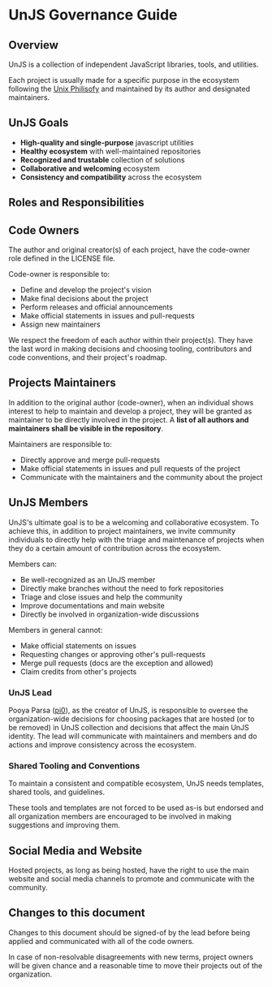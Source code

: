 # UnJS Governance Guide

## Overview

UnJS is a collection of independent JavaScript libraries, tools, and utilities.

Each project is usually made for a specific purpose in the ecosystem following the [Unix Philisofy](http://www.catb.org/~esr/writings/taoup/html/ch01s06.html) and maintained by its author and designated maintainers.

## UnJS Goals

 - **High-quality and single-purpose** javascript utilities
 - **Healthy ecosystem** with well-maintained repositories
 - **Recognized and trustable** collection of solutions
 - **Collaborative and welcoming** ecosystem
 - **Consistency and compatibility** across the ecosystem

## Roles and Responsibilities

## Code Owners

The author and original creator(s) of each project, have the code-owner role defined in the LICENSE file.

Code-owner is responsible to:

- Define and develop the project's vision
- Make final decisions about the project
- Perform releases and official announcements
- Make official statements in issues and pull-requests
- Assign new maintainers

We respect the freedom of each author within their project(s). They have the last word in making decisions and choosing tooling, contributors and code conventions, and their project's roadmap.

## Projects Maintainers

In addition to the original author (code-owner), when an individual shows interest to help to maintain and develop a project, they will be granted as maintainer to be directly involved in the project. A **list of all authors and maintainers shall be visible in the repository**.

Maintainers are responsible to:

- Directly approve and merge pull-requests
- Make official statements in issues and pull requests of the project
- Communicate with the maintainers and the community about the project

## UnJS Members

UnJS's ultimate goal is to be a welcoming and collaborative ecosystem. To achieve this, in addition to project maintainers, we invite community individuals to directly help with the triage and maintenance of projects when they do a certain amount of contribution across the ecosystem.

Members can:

- Be well-recognized as an UnJS member
- Directly make branches without the need to fork repositories
- Triage and close issues and help the community
- Improve documentations and main website
- Directly be involved in organization-wide discussions

Members in general cannot:

- Make official statements on issues
- Requesting changes or approving other's pull-requests
- Merge pull requests (docs are the exception and allowed)
- Claim credits from other's projects

### UnJS Lead

Pooya Parsa ([pi0](http://github.com/pi0)), as the creator of UnJS, is responsible to oversee the organization-wide decisions for choosing packages that are hosted (or to be removed) in UnJS collection and decisions that affect the main UnJS identity. The lead will communicate with maintainers and members and do actions and improve consistency across the ecosystem.

### Shared Tooling and Conventions

To maintain a consistent and compatible ecosystem, UnJS needs templates, shared tools, and guidelines.

These tools and templates are not forced to be used as-is but endorsed and all organization members are encouraged to be involved in making suggestions and improving them.

## Social Media and Website

Hosted projects, as long as being hosted, have the right to use the main website and social media channels to promote and communicate with the community.

## Changes to this document

Changes to this document should be signed-of by the lead before being applied and communicated with all of the code owners.

In case of non-resolvable disagreements with new terms, project owners will be given chance and a reasonable time to move their projects out of the organization.
